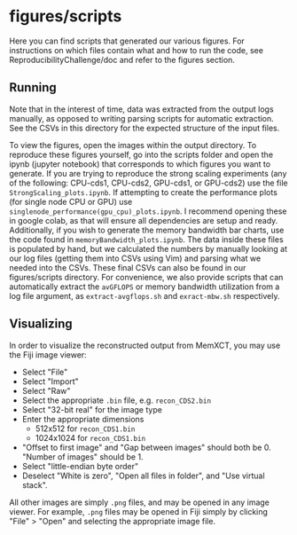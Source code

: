 # figures/scripts

Here you can find scripts that generated our various figures. For instructions
on which files contain what and how to run the code, see
ReproducibilityChallenge/doc and refer to the figures section.

## Running

Note that in the interest of time, data was extracted from the output logs
manually, as opposed to writing parsing scripts for automatic extraction. See
the CSVs in this directory for the expected structure of the input files.

To view the figures, open the images within the output directory. To reproduce
these figures yourself, go into the scripts folder and open the ipynb (jupyter
notebook) that corresponds to which figures you want to generate. If you are
trying to reproduce the strong scaling experiments (any of the following:
CPU-cds1, CPU-cds2, GPU-cds1, or GPU-cds2) use the file
`StrongScaling_plots.ipynb`. If attempting to create the performance plots (for
single node CPU or GPU) use `singlenode_performance(gpu_cpu)_plots.ipynb`. I
recommend opening these in google colab, as that will ensure all dependencies
are setup and ready. Additionally, if you wish to generate the memory bandwidth
bar charts, use the code found in `memoryBandwidth_plots.ipynb`. The data inside
these files is populated by hand, but we calculated the numbers by manually
looking at our log files (getting them into CSVs using Vim) and parsing what we
needed into the CSVs. These final CSVs can also be found in our figures/scripts
directory. For convenience, we also provide scripts that can automatically
extract the `avGFLOPS` or memory bandwidth utilization from a log file argument,
as `extract-avgflops.sh` and `exract-mbw.sh` respectively.

## Visualizing

In order to visualize the reconstructed output from MemXCT, you may use the Fiji
image viewer:

- Select "File"
- Select "Import"
- Select "Raw"
- Select the appropriate `.bin` file, e.g. `recon_CDS2.bin`
- Select "32-bit real" for the image type
- Enter the appropriate dimensions
  - 512x512 for `recon_CDS1.bin`
  - 1024x1024 for `recon_CDS1.bin`
- "Offset to first image" and "Gap between images" should both be 0. "Number of images" should be 1.
- Select "little-endian byte order"
- Deselect "White is zero", "Open all files in folder", and "Use virtual stack".

All other images are simply `.png` files, and may be opened in any image viewer.
For example, `.png` files may be opened in Fiji simply by clicking "File" >
"Open" and selecting the appropriate image file.

